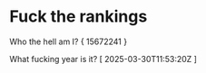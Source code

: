 # Fuck the rankings

Who the hell am I?
{ 15672241 }

What fucking year is it?
[ 2025-03-30T11:53:20Z ]
